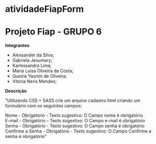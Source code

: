 # atividadeFiapForm

# Projeto Fiap - GRUPO 6

**Integrantes**
- Alexsander da Silva;
- Gabriela Jesumary;
- Karlessandra Lima;
- Maria Luisa Oliveira da Costa;
- Quezia Yasmin de Oliveira;
- Vitória Neris Mendes;


**Descrição**

"Utilizando CSS + SASS crie um arquivo cadastro.html criando um formulário com os seguintes campos:

Nome - Obrigatório - Texto sugestivo: O Campo nome é obrigatório <br>
E-mail - Obrigatório - Texto sugestivo: O Campo e-mail é obrigatório <br>
Senha - Obrigatório - Texto sugestivo: O Campo senha é obrigatório <br>
Confirme a Senha - Obrigatório - Texto sugestivo: O Campo Confirme a senha é obrigatório" <br>
